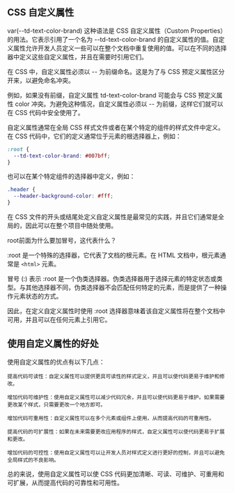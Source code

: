 ## CSS 自定义属性

var(--td-text-color-brand) 这种语法是 CSS 自定义属性（Custom Properties）的用法。它表示引用了一个名为 --td-text-color-brand 的自定义属性的值。自定义属性允许开发人员定义一些可以在整个文档中重复使用的值。可以在不同的选择器中定义这些自定义属性，并且在需要时引用它们。


在 CSS 中，自定义属性必须以 -- 为前缀命名。这是为了与 CSS 预定义属性区分开来，以避免命名冲突。

例如，如果没有前缀，自定义属性 td-text-color-brand 可能会与 CSS 预定义属性 color 冲突。为避免这种情况，自定义属性必须以 -- 为前缀，这样它们就可以在 CSS 代码中安全使用了。


自定义属性通常在全局 CSS 样式文件或者在某个特定的组件的样式文件中定义。在 CSS 代码中，它们的定义通常位于元素的根选择器上，例如：

```css
:root {
  --td-text-color-brand: #007bff;
}

```
也可以在某个特定组件的选择器中定义，例如：

```css
.header {
  --header-background-color: #fff;
}
```
在 CSS 文件的开头或结尾处定义自定义属性是最常见的实践，并且它们通常是全局的，因此可以在整个项目中随处使用。

root前面为什么要加冒号，这代表什么？

:root 是一个特殊的选择器，它代表了文档的根元素。在 HTML 文档中，根元素通常是 `<html>` 元素。

冒号 (:) 表示 :root 是一个伪类选择器。伪类选择器用于选择元素的特定状态或类型。与其他选择器不同，伪类选择器不会匹配任何特定的元素，而是提供了一种操作元素状态的方式。

因此，在定义自定义属性时使用 :root 选择器意味着该自定义属性将在整个文档中可用，并且可以在任何元素上引用它。


## 使用自定义属性的好处

使用自定义属性的优点有以下几点：

    提高代码可读性：自定义属性可以提供更具可读性的样式定义，并且可以使代码更易于维护和修改。

    增加代码可维护性：使用自定义属性可以减少代码冗余，并且可以使代码更易于维护。如果需要更改某个样式，只需要更改一个地方即可。

    增加代码可重用性：自定义属性可以在多个元素或组件上使用，从而提高代码的可重用性。

    提高代码的可扩展性：如果在未来需要更改应用程序的样式，自定义属性可以使代码更易于扩展和更改。

    增加代码的可控性：使用自定义属性可以让开发人员对样式定义进行更好的控制，并且可以避免全局样式的不良影响。

总的来说，使用自定义属性可以使 CSS 代码更加清晰、可读、可维护、可重用和可扩展，从而提高代码的可靠性和可用性。
